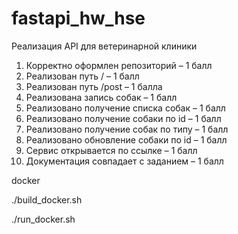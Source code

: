 # fastapi_hw_hse

Реализация API для ветеринарной клиники

1. Корректно оформлен репозиторий – 1 балл
2. Реализован путь / – 1 балл
3. Реализован путь /post – 1 балла
4. Реализована запись собак – 1 балл
5. Реализовано получение списка собак – 1 балл
6. Реализовано получение собаки по id – 1 балл
7. Реализовано получение собак по типу – 1 балл
8. Реализовано обновление собаки по id – 1 балл
9. Сервис открывается по ссылке – 1 балл
10. Документация совпадает с заданием – 1 балл

docker

./build_docker.sh

./run_docker.sh